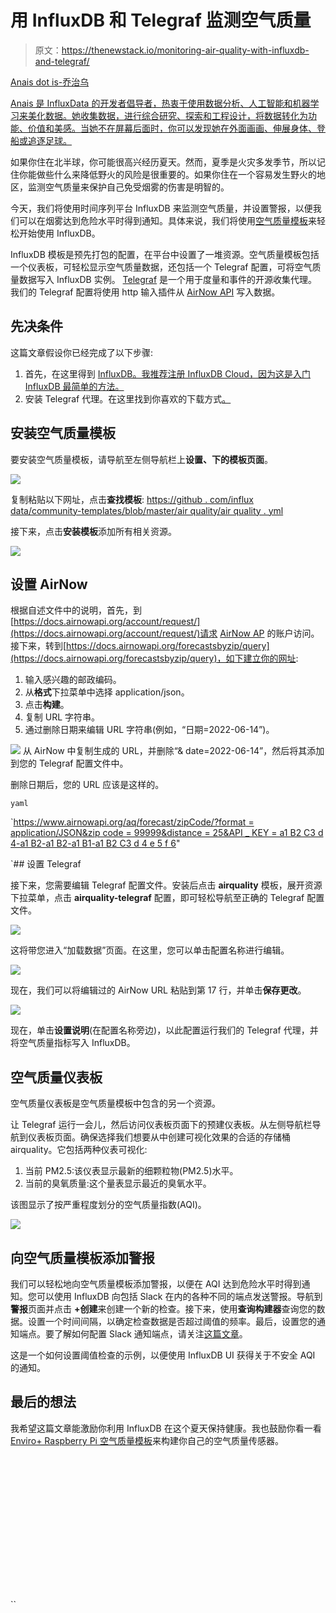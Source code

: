 # 用 InfluxDB 和 Telegraf 监测空气质量

> 原文：<https://thenewstack.io/monitoring-air-quality-with-influxdb-and-telegraf/>

[](https://www.linkedin.com/in/anais-dotis-029623113/)

[Anais dot is-乔治乌](https://www.linkedin.com/in/anais-dotis-029623113/)

 [Anais 是 InfluxData 的开发者倡导者，热衷于使用数据分析、人工智能和机器学习来美化数据。她收集数据，进行综合研究、探索和工程设计，将数据转化为功能、价值和美感。当她不在屏幕后面时，你可以发现她在外面画画、伸展身体、登船或追逐足球。](https://www.linkedin.com/in/anais-dotis-029623113/) [](https://www.linkedin.com/in/anais-dotis-029623113/)

如果你住在北半球，你可能很高兴经历夏天。然而，夏季是火灾多发季节，所以记住你能做些什么来降低野火的风险是很重要的。如果你住在一个容易发生野火的地区，监测空气质量来保护自己免受烟雾的伤害是明智的。

今天，我们将使用时间序列平台 InfluxDB 来监测空气质量，并设置警报，以便我们可以在烟雾达到危险水平时得到通知。具体来说，我们将使用[空气质量模板](https://github.com/influxdata/community-templates/tree/master/airquality)来轻松开始使用 InfluxDB。

InfluxDB 模板是预先打包的配置，在平台中设置了一堆资源。空气质量模板包括一个仪表板，可轻松显示空气质量数据，还包括一个 Telegraf 配置，可将空气质量数据写入 InfluxDB 实例。 [Telegraf](https://www.influxdata.com/time-series-platform/telegraf/?utm_source=vendor&utm_medium=referral&utm_campaign=2022-08_spnsr-ctn_monitoring-air-quality_tns) 是一个用于度量和事件的开源收集代理。我们的 Telegraf 配置将使用 http 输入插件从 [AirNow API](https://github.com/influxdata/community-templates/pull/311) 写入数据。

## 先决条件

这篇文章假设你已经完成了以下步骤:

1.  首先，在这里得到 [InfluxDB。我推荐注册 InfluxDB Cloud，因为这是入门 InfluxDB 最简单的方法。](https://www.influxdata.com/get-influxdb/?utm_source=vendor&utm_medium=referral&utm_campaign=2022-08_spnsr-ctn_monitoring-air-quality_tns)
2.  安装 Telegraf 代理。在这里找到你喜欢的下载方式[。](https://portal.influxdata.com/downloads/?utm_source=vendor&utm_medium=referral&utm_campaign=2022-08_spnsr-ctn_monitoring-air-quality_tns)

## 安装空气质量模板

要安装空气质量模板，请导航至左侧导航栏上**设置、**下的**模板页面**。

![](img/83ec07be1f152f357729791636003b3b.png)

复制粘贴以下网址，点击**查找模板**:
[https://github . com/influx data/community-templates/blob/master/air quality/air quality . yml](https://github.com/influxdata/community-templates/blob/master/airquality/airquality.yml)

接下来，点击**安装模板**添加所有相关资源。

![](img/350c50618bce8ddc0a237ceb0040cbb2.png)

## 设置 AirNow

根据自述文件中的说明，首先，到[https://docs.airnowapi.org/account/request/](https://docs.airnowapi.org/account/request/)请求 [AirNow AP](https://github.com/influxdata/community-templates/pull/311) 的账户访问。接下来，转到[https://docs.airnowapi.org/forecastsbyzip/query](https://docs.airnowapi.org/forecastsbyzip/query)，如下建立你的网址:

1.  输入感兴趣的邮政编码。
2.  从**格式**下拉菜单中选择 application/json。
3.  点击**构建**。
4.  复制 URL 字符串。
5.  通过删除日期来编辑 URL 字符串(例如，“日期=2022-06-14”)。

![](img/9e78a6d93ba31075de02358fd0f7a16a.png)
从 AirNow 中复制生成的 URL，并删除“& date=2022-06-14”，然后将其添加到您的 Telegraf 配置文件中。

删除日期后，您的 URL 应该是这样的。

``yaml``

 `[https://www.airnowapi.org/aq/forecast/zipCode/?format = application/JSON&zip code = 99999&distance = 25&API _ KEY = a1 B2 C3 d 4-a1 B2-a1 B2-a1 B1-a1 B2 C3 d 4 e 5 f 6](https://www.airnowapi.org/aq/forecast/zipCode/?format=application/json&zipCode=99999&distance=25&API_KEY=A1B2C3D4-A1B2-A1B2-A1B1-A1B2C3D4E5F6)"

 `## 设置 Telegraf

接下来，您需要编辑 Telegraf 配置文件。安装后点击 **airquality** 模板，展开资源下拉菜单，点击 **airquality-telegraf** 配置，即可轻松导航至正确的 Telegraf 配置文件。

![](img/e4f0330924d390dba3a24f0a648d389a.png)

这将带您进入“加载数据”页面。在这里，您可以单击配置名称进行编辑。

![](img/08e073ad228dc0bd10696973315fb3ef.png)

现在，我们可以将编辑过的 AirNow URL 粘贴到第 17 行，并单击**保存更改**。

![](img/83a6429ea0a6f237ccbd222971680f96.png)

现在，单击**设置说明**(在配置名称旁边)，以此配置运行我们的 Telegraf 代理，并将空气质量指标写入 InfluxDB。

## 空气质量仪表板

空气质量仪表板是空气质量模板中包含的另一个资源。

让 Telegraf 运行一会儿，然后访问仪表板页面下的预建仪表板。从左侧导航栏导航到仪表板页面。确保选择我们想要从中创建可视化效果的合适的存储桶 airquality。它包括两种仪表可视化:

1.  当前 PM2.5:该仪表显示最新的细颗粒物(PM2.5)水平。
2.  当前的臭氧质量:这个量表显示最近的臭氧水平。

该图显示了按严重程度划分的空气质量指数(AQI)。

![](img/3cdc671dddee501e766dec90d5b32817.png)

## 向空气质量模板添加警报

我们可以轻松地向空气质量模板添加警报，以便在 AQI 达到危险水平时得到通知。您可以使用 InfluxDB 向包括 Slack 在内的各种不同的端点发送警报。导航到**警报**页面并点击 **+创建**来创建一个新的检查。接下来，使用**查询构建器**查询您的数据。设置一个时间间隔，以确定检查数据是否超过阈值的频率。最后，设置您的通知端点。要了解如何配置 Slack 通知端点，请关注[这篇文章](https://www.influxdata.com/blog/tldr-influxdb-tech-tips-configuring-slack-notification-with-influxdb/?utm_source=vendor&utm_medium=referral&utm_campaign=2022-08_spnsr-ctn_monitoring-air-quality_tns)。

这是一个如何设置阈值检查的示例，以便使用 InfluxDB UI 获得关于不安全 AQI 的通知。

## 最后的想法

我希望这篇文章能激励你利用 InfluxDB 在这个夏天保持健康。我也鼓励你看一看 [Enviro+ Raspberry Pi 空气质量模板](https://www.influxdata.com/influxdb-templates/air-quality-monitor/?utm_source=vendor&utm_medium=referral&utm_campaign=2022-08_spnsr-ctn_monitoring-air-quality_tns)来构建你自己的空气质量传感器。

<svg xmlns:xlink="http://www.w3.org/1999/xlink" viewBox="0 0 68 31" version="1.1"><title>Group</title> <desc>Created with Sketch.</desc></svg>``